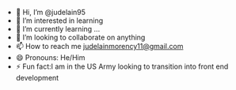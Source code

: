 - 👋 Hi, I’m @judelain95
- 👀 I’m interested in learning
- 🌱 I’m currently learning ...
- 💞️ I’m looking to collaborate on anything
- 📫 How to reach me judelainmorency11@gmail.com
- 😄 Pronouns: He/Him
- ⚡ Fun fact:I am in the US Army looking to transition into front end development

<!---
judelain95/judelain95 is a ✨ special ✨ repository because its `README.md` (this file) appears on your GitHub profile.
You can click the Preview link to take a look at your changes.
--->
